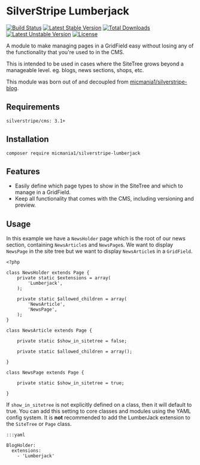 # SilverStripe Lumberjack

[![Build Status](https://travis-ci.org/micmania1/silverstripe-lumberjack.png?branch=master)](https://travis-ci.org/micmania1/silverstripe-lumberjack) [![Latest Stable Version](https://poser.pugx.org/micmania1/silverstripe-lumberjack/v/stable.svg)](https://packagist.org/packages/micmania1/silverstripe-lumberjack) [![Total Downloads](https://poser.pugx.org/micmania1/silverstripe-lumberjack/downloads.svg)](https://packagist.org/packages/micmania1/silverstripe-lumberjack) [![Latest Unstable Version](https://poser.pugx.org/micmania1/silverstripe-lumberjack/v/unstable.svg)](https://packagist.org/packages/micmania1/silverstripe-lumberjack) [![License](https://poser.pugx.org/micmania1/silverstripe-lumberjack/license.svg)](https://packagist.org/packages/micmania1/silverstripe-lumberjack)

A module to make managing pages in a GridField easy without losing any of the functionality that you're used to in the CMS.

This is intended to be used in cases where the SiteTree grows beyond a manageable level. eg. blogs, news sections, shops, etc.

This module was born out of and decoupled from [micmania1/silverstripe-blog](https://github.com/micmania1/silverstripe-blogger).

## Requirements

	silverstripe/cms: 3.1+


## Installation

	composer require micmania1/silverstripe-lumberjack

## Features

* Easily define which page types to show in the SiteTree and which to manage in a GridField.
* Keep all functionality that comes with the CMS, including versioning and preview.

## Usage

In this example we have a `NewsHolder` page which is the root of our news section, containing `NewsArticle`s and 
`NewsPage`s. We want to display `NewsPage` in the site tree but we want to display `NewsArticle`s in a `GridField`.

	<?php
	
	class NewsHolder extends Page {
		private static $extensions = array(
			'Lumberjack',
		);
		
		private static $allowed_children = array(
			'NewsArticle',
			'NewsPage',
		);
	}
	
	class NewsArticle extends Page {
		
		private static $show_in_sitetree = false;
		
		private static $allowed_children = array();
		
	}
	
	class NewsPage extends Page {
		
		private static $show_in_sitetree = true;
	
	}
	
If `show_in_sitetree` is not explicitly defined on a class, then it will default to true. You can add this setting to
core classes and modules using the YAML config system. It is **not** recommended to add the LumberJack extension to 
the `SiteTree` or `Page` class.


	:::yaml
	
	BlogHolder:
	  extensions:
	    - 'Lumberjack'
	



